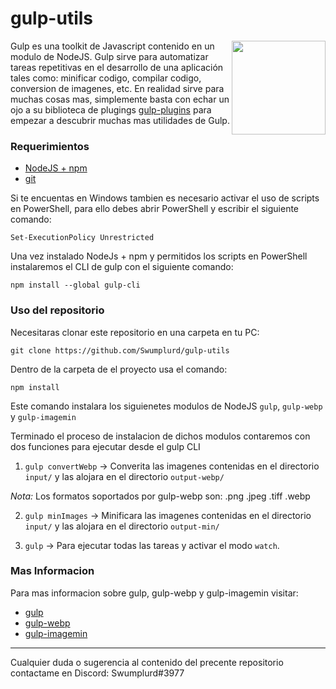 # gulp-utils

<img align="right" src="https://upload.wikimedia.org/wikipedia/commons/thumb/7/72/Gulp.js_Logo.svg/800px-Gulp.js_Logo.svg.png" height="150px">

Gulp es una toolkit de Javascript contenido en un modulo de NodeJS. Gulp sirve para automatizar tareas repetitivas en el desarrollo de una aplicación tales como: minificar codigo, compilar codigo, conversion de imagenes, etc. En realidad sirve para muchas cosas mas, simplemente basta con echar un ojo a su biblioteca de plugings [gulp-plugins](https://gulpjs.com/plugins) para empezar a descubrir muchas mas utilidades de Gulp.

### Requerimientos

+ [NodeJS + npm](https://nodejs.org/es/)
+ [git](https://git-scm.com/)

Si te encuentas en Windows tambien es necesario activar el uso de scripts en PowerShell, para ello debes abrir PowerShell y escribir el siguiente comando:

`Set-ExecutionPolicy Unrestricted`

Una vez instalado NodeJs + npm y permitidos los scripts en PowerShell instalaremos el CLI de gulp con el siguiente comando:

`npm install --global gulp-cli`

### Uso del repositorio

Necesitaras clonar este repositorio en una carpeta en tu PC:

`git clone https://github.com/Swumplurd/gulp-utils`

Dentro de la carpeta de el proyecto usa el comando:

`npm install`

Este comando instalara los siguienetes modulos de NodeJS `gulp`, `gulp-webp` y `gulp-imagemin`

Terminado el proceso de instalacion de dichos modulos contaremos con dos funciones para ejecutar desde el gulp CLI

1) `gulp convertWebp` -> Converita las imagenes contenidas en el directorio `input/` y las alojara en el directorio `output-webp/`


*Nota:* Los formatos soportados por gulp-webp son: .png .jpeg .tiff .webp

2) `gulp minImages` -> Minificara las imagenes contenidas en el directorio `input/` y las alojara en el directorio `output-min/`
 
3) `gulp` -> Para ejecutar todas las tareas y activar el modo `watch`.

### Mas Informacion

Para mas informacion sobre gulp, gulp-webp y gulp-imagemin visitar:

+ [gulp](https://gulpjs.com/)
+ [gulp-webp](https://www.npmjs.com/package/gulp-webp)
+ [gulp-imagemin](https://www.npmjs.com/package/gulp-imagemin)
---

Cualquier duda o sugerencia al contenido del precente repositorio contactame en Discord: Swumplurd#3977

